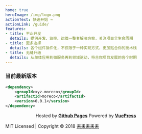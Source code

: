 ```yaml
---
home: true
heroImage: /img/logo.png
actionText: 快速开始 →
actionLink: /guide/
features:
- title: 不止开发
  details: 提供开发、监控、运维一整套解决方案，关注项目全生命周期
- title: 更多选择
  details: 各个组件插件化，不仅限于一种实现方式，更加贴合你的技术栈
- title: 无缝升级
  details: 从单体应用到微服务再到领域驱动，符合你项目发展的各个时期
---
```


### 当前最新版本

```xml
<dependency>
    <groupId>xyz.moreco</groupId>
    <artifactId>moreco</artifactId>
    <version>0.0.1</version>
</dependency>
```

<p align="center">
Hosted by <a href="https://pages.github.com" target="_blank" style="font-weight:bold">Github Pages</a> Powered by <a href="https://vuepress.vuejs.org/" target="_blank" style="font-weight:bold">VuePress</a>
</p>

<div class="footer">
    MIT Licensed | Copyright © 2018 <a href="https://blog.weechang.xyz" target="_blank">耒耒耒耒耒</a>
</div>
